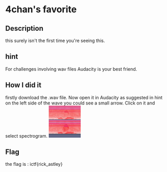 # 4chan's favorite
## Description
this surely isn't the first time you're seeing this.
## hint 
For challenges involving wav files Audacity is your best friend.
## How I did it
firstly download the .wav file. Now open it in Audacity as suggested in hint on the left side of the wave you could see a small arrow. Click on it and select spectrogram.
<img src="/picture/4chans.png" alt="MarineGEO circle logo" style="height: 100px; width:100px;"/>
## Flag
the flag is : ictf{rick_astley}
